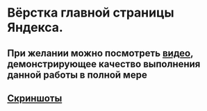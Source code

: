 # Вёрстка главной страницы Яндекса. 
## При желании можно посмотреть [видео](https://github.com/MidnightSun27/For-Tinkoff/blob/main/Yandex%20main/main.mp4.zip), демонстрирующее качество выполнения данной работы в полной мере
## [Скриншоты](https://github.com/MidnightSun27/For-Tinkoff/tree/main/Yandex%20main/examples)
